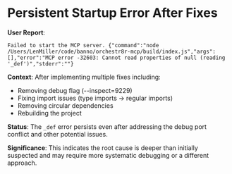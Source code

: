 # Persistent Startup Error After Fixes

**User Report**: 
```
Failed to start the MCP server. {"command":"node /Users/LenMiller/code/banno/orchestr8r-mcp/build/index.js","args":[],"error":"MCP error -32603: Cannot read properties of null (reading '_def')","stderr":""}
```

**Context**: After implementing multiple fixes including:
- Removing debug flag (--inspect=9229)
- Fixing import issues (type imports → regular imports)
- Removing circular dependencies
- Rebuilding the project

**Status**: The `_def` error persists even after addressing the debug port conflict and other potential issues.

**Significance**: This indicates the root cause is deeper than initially suspected and may require more systematic debugging or a different approach.
